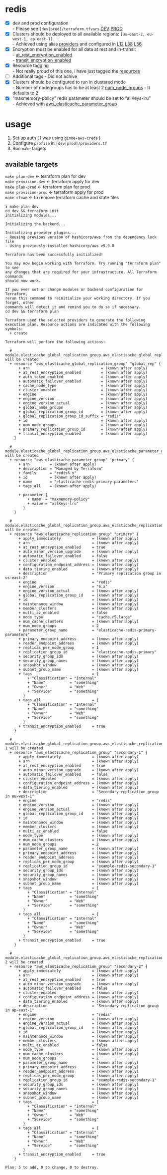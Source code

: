 # redis

- [x] dev and prod configuration  
      - Please see `[dev|prod]/terraform.tfvars` [DEV](https://github.com/sd-public/redis/blob/master/dev/terraform.tfvars) [PROD](https://github.com/sd-public/redis/blob/master/prod/terraform.tfvars)
- [x] Clusters should be deployed to all available regions: `[us-east-2, eu-west-1, ap-east-1]`  
      - Achieved using alias [providers](https://github.com/sd-public/redis-tf-module/blob/main/providers.tf) and configured in [L12](https://github.com/sd-public/redis-tf-module/blob/5ed4d77b5bfcbb561c8143b3a33d204cfc81ee56/main.tf#L12) [L38](https://github.com/sd-public/redis-tf-module/blob/5ed4d77b5bfcbb561c8143b3a33d204cfc81ee56/main.tf#L38) [L56](https://github.com/sd-public/redis-tf-module/blob/5ed4d77b5bfcbb561c8143b3a33d204cfc81ee56/main.tf#L56)
- [x] Encryption must be enabled for all data at rest and in-transit  
      - [at_rest_encryption_enabled](https://github.com/sd-public/redis-tf-module/blob/5ed4d77b5bfcbb561c8143b3a33d204cfc81ee56/main.tf#L20)  
      - [transit_encryption_enabled](https://github.com/sd-public/redis-tf-module/blob/5ed4d77b5bfcbb561c8143b3a33d204cfc81ee56/main.tf#L21)
- [x] Resource tagging  
      - Not really proud of this one, i have just tagged the [resources](https://github.com/sd-public/redis-tf-module/blob/5ed4d77b5bfcbb561c8143b3a33d204cfc81ee56/main.tf#L46)
- [ ] Additional tags
      - Did not achive
- [x] Clusters should be configured to run in clustered mode  
      - Number of nodegroups has to be at least 2 [num_node_groups](https://github.com/sd-public/redis-tf-module/blob/5ed4d77b5bfcbb561c8143b3a33d204cfc81ee56/main.tf#L18)
      - It defaults to [2](https://github.com/sd-public/redis-tf-module/blob/5ed4d77b5bfcbb561c8143b3a33d204cfc81ee56/variables.tf#L36)
- [x] “maxmemory-policy” redis parameter should be set to “allKeys-lru”  
      - Achieved with [aws_elasticache_parameter_group](https://github.com/sd-public/redis-tf-module/blob/5ed4d77b5bfcbb561c8143b3a33d204cfc81ee56/main.tf#L1)

# usage
1. Set up auth ( I was using `gimme-aws-creds` )
2. Configure `profile` in `[dev|prod]/providers.tf`
3. Run `make` targets

## available targets

`make plan-dev` <- terraform plan for dev  
`make provision-dev` <- terraform apply for dev  
`make plan-prod` <- terraform plan for prod  
`make provision-prod` <- terraform apply for prod  
`make clean` <- to remove terraform cache and state files  

```
❯ make plan-dev
cd dev && terraform init
Initializing modules...

Initializing the backend...

Initializing provider plugins...
- Reusing previous version of hashicorp/aws from the dependency lock file
- Using previously-installed hashicorp/aws v5.9.0

Terraform has been successfully initialized!

You may now begin working with Terraform. Try running "terraform plan" to see
any changes that are required for your infrastructure. All Terraform commands
should now work.

If you ever set or change modules or backend configuration for Terraform,
rerun this command to reinitialize your working directory. If you forget, other
commands will detect it and remind you to do so if necessary.
cd dev && terraform plan

Terraform used the selected providers to generate the following execution plan. Resource actions are indicated with the following symbols:
  + create

Terraform will perform the following actions:

  # module.elasticache_global_replication_group.aws_elasticache_global_replication_group.global_rep will be created
  + resource "aws_elasticache_global_replication_group" "global_rep" {
      + arn                                = (known after apply)
      + at_rest_encryption_enabled         = (known after apply)
      + auth_token_enabled                 = (known after apply)
      + automatic_failover_enabled         = (known after apply)
      + cache_node_type                    = (known after apply)
      + cluster_enabled                    = (known after apply)
      + engine                             = (known after apply)
      + engine_version                     = (known after apply)
      + engine_version_actual              = (known after apply)
      + global_node_groups                 = (known after apply)
      + global_replication_group_id        = (known after apply)
      + global_replication_group_id_suffix = "redis"
      + id                                 = (known after apply)
      + num_node_groups                    = (known after apply)
      + primary_replication_group_id       = (known after apply)
      + transit_encryption_enabled         = (known after apply)
    }

  # module.elasticache_global_replication_group.aws_elasticache_parameter_group.primary will be created
  + resource "aws_elasticache_parameter_group" "primary" {
      + arn         = (known after apply)
      + description = "Managed by Terraform"
      + family      = "redis6.x"
      + id          = (known after apply)
      + name        = "elasticache-redis-primary-parameters"
      + tags_all    = (known after apply)

      + parameter {
          + name  = "maxmemory-policy"
          + value = "allKeys-lru"
        }
    }

  # module.elasticache_global_replication_group.aws_elasticache_replication_group.primary will be created
  + resource "aws_elasticache_replication_group" "primary" {
      + apply_immediately              = (known after apply)
      + arn                            = (known after apply)
      + at_rest_encryption_enabled     = true
      + auto_minor_version_upgrade     = (known after apply)
      + automatic_failover_enabled     = false
      + cluster_enabled                = (known after apply)
      + configuration_endpoint_address = (known after apply)
      + data_tiering_enabled           = (known after apply)
      + description                    = "Primary replication group in us-east-2"
      + engine                         = "redis"
      + engine_version                 = "6.x"
      + engine_version_actual          = (known after apply)
      + global_replication_group_id    = (known after apply)
      + id                             = (known after apply)
      + maintenance_window             = (known after apply)
      + member_clusters                = (known after apply)
      + multi_az_enabled               = false
      + node_type                      = "cache.r5.large"
      + num_cache_clusters             = (known after apply)
      + num_node_groups                = 2
      + parameter_group_name           = "elasticache-redis-primary-parameters"
      + primary_endpoint_address       = (known after apply)
      + reader_endpoint_address        = (known after apply)
      + replicas_per_node_group        = 1
      + replication_group_id           = "elasticache-redis-primary"
      + security_group_ids             = (known after apply)
      + security_group_names           = (known after apply)
      + snapshot_window                = (known after apply)
      + subnet_group_name              = (known after apply)
      + tags                           = {
          + "Classification" = "Internal"
          + "Name"           = "something"
          + "Owner"          = "Web"
          + "Service"        = "something"
        }
      + tags_all                       = {
          + "Classification" = "Internal"
          + "Name"           = "something"
          + "Owner"          = "Web"
          + "Service"        = "something"
        }
      + transit_encryption_enabled     = true
    }

  # module.elasticache_global_replication_group.aws_elasticache_replication_group.secondary-1 will be created
  + resource "aws_elasticache_replication_group" "secondary-1" {
      + apply_immediately              = (known after apply)
      + arn                            = (known after apply)
      + at_rest_encryption_enabled     = true
      + auto_minor_version_upgrade     = (known after apply)
      + automatic_failover_enabled     = false
      + cluster_enabled                = (known after apply)
      + configuration_endpoint_address = (known after apply)
      + data_tiering_enabled           = (known after apply)
      + description                    = "Secondary replication group in eu-west-1"
      + engine                         = "redis"
      + engine_version                 = (known after apply)
      + engine_version_actual          = (known after apply)
      + global_replication_group_id    = (known after apply)
      + id                             = (known after apply)
      + maintenance_window             = (known after apply)
      + member_clusters                = (known after apply)
      + multi_az_enabled               = false
      + node_type                      = (known after apply)
      + num_cache_clusters             = (known after apply)
      + num_node_groups                = 2
      + parameter_group_name           = (known after apply)
      + primary_endpoint_address       = (known after apply)
      + reader_endpoint_address        = (known after apply)
      + replicas_per_node_group        = (known after apply)
      + replication_group_id           = "example-redis-secondary-1"
      + security_group_ids             = (known after apply)
      + security_group_names           = (known after apply)
      + snapshot_window                = (known after apply)
      + subnet_group_name              = (known after apply)
      + tags                           = {
          + "Classification" = "Internal"
          + "Name"           = "something"
          + "Owner"          = "Web"
          + "Service"        = "something"
        }
      + tags_all                       = {
          + "Classification" = "Internal"
          + "Name"           = "something"
          + "Owner"          = "Web"
          + "Service"        = "something"
        }
      + transit_encryption_enabled     = true
    }

  # module.elasticache_global_replication_group.aws_elasticache_replication_group.secondary-2 will be created
  + resource "aws_elasticache_replication_group" "secondary-2" {
      + apply_immediately              = (known after apply)
      + arn                            = (known after apply)
      + at_rest_encryption_enabled     = true
      + auto_minor_version_upgrade     = (known after apply)
      + automatic_failover_enabled     = false
      + cluster_enabled                = (known after apply)
      + configuration_endpoint_address = (known after apply)
      + data_tiering_enabled           = (known after apply)
      + description                    = "Secondary replication group in ap-east-1"
      + engine                         = "redis"
      + engine_version                 = (known after apply)
      + engine_version_actual          = (known after apply)
      + global_replication_group_id    = (known after apply)
      + id                             = (known after apply)
      + maintenance_window             = (known after apply)
      + member_clusters                = (known after apply)
      + multi_az_enabled               = false
      + node_type                      = (known after apply)
      + num_cache_clusters             = (known after apply)
      + num_node_groups                = 2
      + parameter_group_name           = (known after apply)
      + primary_endpoint_address       = (known after apply)
      + reader_endpoint_address        = (known after apply)
      + replicas_per_node_group        = (known after apply)
      + replication_group_id           = "example-redis-secondary-1"
      + security_group_ids             = (known after apply)
      + security_group_names           = (known after apply)
      + snapshot_window                = (known after apply)
      + subnet_group_name              = (known after apply)
      + tags                           = {
          + "Classification" = "Internal"
          + "Name"           = "something"
          + "Owner"          = "Web"
          + "Service"        = "something"
        }
      + tags_all                       = {
          + "Classification" = "Internal"
          + "Name"           = "something"
          + "Owner"          = "Web"
          + "Service"        = "something"
        }
      + transit_encryption_enabled     = true
    }

Plan: 5 to add, 0 to change, 0 to destroy.
```

